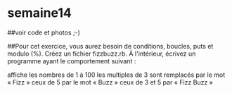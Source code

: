 # semaine14
##voir code et photos ;-)

##Pour cet exercice, vous aurez besoin de conditions, boucles, puts et modulo (%). 
Créez un fichier fizzbuzz.rb. À l'intérieur, écrivez un programme ayant le comportement suivant :

affiche les nombres de 1 à 100
les multiples de 3 sont remplacés par le mot « Fizz »
ceux de 5 par le mot « Buzz »
ceux de 3 et 5 par « Fizz Buzz »
